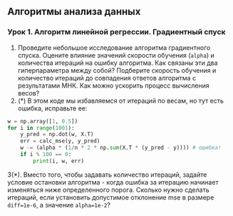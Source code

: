 
## Алгоритмы анализа данных

### Урок 1. Алгоритм линейной регрессии. Градиентный спуск

1. Проведите небольшое исследование алгоритма градиентного спуска. Оцените влияние значений скорости обучения (`alpha`) и количества итераций на ошибку алгоритма. Как связаны эти два гиперпараметра между собой? Подберите скорость обучения и количество итераций до совпадения ответов алгоритма с результатами МНК. Как можно ускорить процесс вычисления весов?
2. (*) В этом коде мы избавляемся от итераций по весам, но тут есть ошибка, исправьте ее:

```python
w = np.array([1, 0.5])
for i in range(1001):
    y_pred = np.dot(w, X.T)
    err = calc_mse(y, y_pred)
    w -= (alpha * (1/n * 2 * np.sum(X.T * (y_pred - y)))) # ошибка!
    if i % 100 == 0:
        print(i, w, err)
```

3(*). Вместо того, чтобы задавать количество итераций, задайте условие остановки алгоритма - когда ошибка за итерацию начинает изменяться ниже определенного порога. Сколько нужно сделать итераций, если установить допустимое отклонение mse в размере `diff=1e-6`, а значение `alpha=1e-2`?
